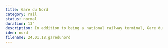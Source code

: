 ```yaml
---
title: Gare du Nord
category: rail
status: normal
duration: 13"
description: In addition to being a national railway terminal, Gare du Nord is also a massive regional MTR interchange. The recording starts at the Eurostar-reserved platforms, goes on through to the national and regional departure areas, and then continues down to the lower levels where the underground express service operates. The last part follows the interchange tunnel linking to the La Chapelle station on Metro line 2. The total distance, on foot, is close to 800m and is spent entirely underground. 
iden: nord
filename: 24.01.18.garedunord
---
```

